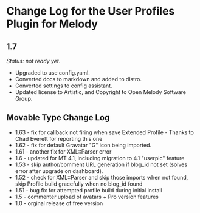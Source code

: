 # Change Log for the User Profiles Plugin for Melody

## 1.7

*Status: not ready yet.*

* Upgraded to use config.yaml.
* Converted docs to markdown and added to distro.
* Converted settings to config assistant.
* Updated license to Artistic, and Copyright to Open Melody Software Group.

## Movable Type Change Log

* 1.63 - fix for callback not firing when save Extended Profile - Thanks to Chad Everett for reporting this one
* 1.62 - fix for default Gravatar "G" icon being imported.
* 1.61 - another fix for XML::Parser error
* 1.6 - updated for MT 4.1, including migration to 4.1 "userpic" feature
* 1.53 - skip author/comment URL generation if blog_id not set (solves error after upgrade on dashboard).
* 1.52 - check for XML::Parser and skip those imports when not found, skip Profile build gracefully when no blog_id found
* 1.51 - bug fix for attempted profile build during initial install
* 1.5 - commenter upload of avatars + Pro version features
* 1.0 - orginal release of free version
